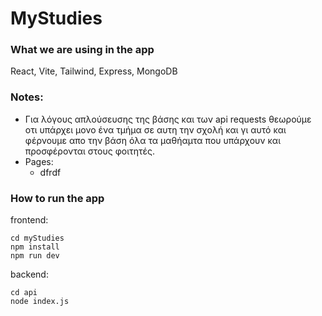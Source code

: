 # MyStudies

### What we are using in the app
React, Vite, Tailwind, Express, MongoDB

### Notes:
- Για λόγους απλούσευσης της βάσης και των api requests θεωρούμε οτι υπάρχει μονο ένα τμήμα σε αυτη την σχολή και γι αυτό και φέρνουμε απο την βάση όλα τα μαθήαμτα που υπάρχουν και προσφέρονται στους φοιτητές.
- Pages:
    - dfrdf

### How to run the app
frontend:
```
cd myStudies 
npm install
npm run dev
```

backend:
```
cd api
node index.js
```
